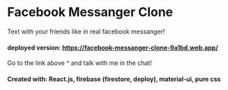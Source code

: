 ﻿# Facebook Messanger Clone

Text with your friends like in real facebook messanger!

#### deployed version: https://facebook-messanger-clone-9a1bd.web.app/

Go to the link above ^ and talk with me in the chat!

#### Created with: React.js, firebase (firestore, deploy), material-ui, pure css